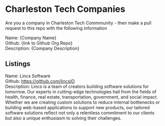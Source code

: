 # Charleston Tech Companies

Are you a company in Charleston Tech Commmunity - then make a pull request to this repo with the following information 

Name: {Company Name}     
Github: {link to Github Org Repo}      
Description: {Company Description}     

## Listings

Name: Lincs Software     
Github: https://github.com/lincsIO      
Description: Lincs is a team of creators building software solutions for tomorrow. Our experts in cutting-edge technologies hail from the fields of health, finance, real estate, transportation, government, and social impact. Whether we are creating custom solutions to reduce internal bottlenecks or building web-based applications to support new products, our tailored software solutions reflect not only a relentless commitment to our clients but also a unique enthusiasm to solving their challenges.

